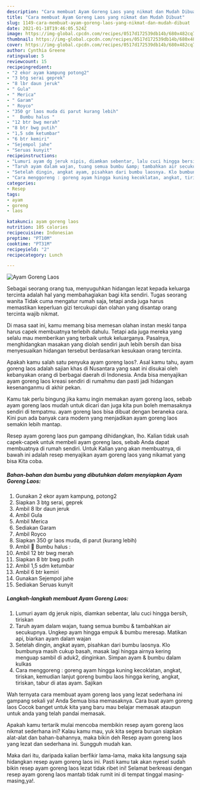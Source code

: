 ```yaml
---
description: "Cara membuat Ayam Goreng Laos yang nikmat dan Mudah Dibuat"
title: "Cara membuat Ayam Goreng Laos yang nikmat dan Mudah Dibuat"
slug: 1149-cara-membuat-ayam-goreng-laos-yang-nikmat-dan-mudah-dibuat
date: 2021-01-18T19:46:05.524Z
image: https://img-global.cpcdn.com/recipes/0517d172539db14b/680x482cq70/ayam-goreng-laos-foto-resep-utama.jpg
thumbnail: https://img-global.cpcdn.com/recipes/0517d172539db14b/680x482cq70/ayam-goreng-laos-foto-resep-utama.jpg
cover: https://img-global.cpcdn.com/recipes/0517d172539db14b/680x482cq70/ayam-goreng-laos-foto-resep-utama.jpg
author: Cynthia Greene
ratingvalue: 5
reviewcount: 15
recipeingredient:
- "2 ekor ayam kampung potong2"
- "3 btg serai geprek"
- "8 lbr daun jeruk"
- " Gula"
- " Merica"
- " Garam"
- " Royco"
- "350 gr laos muda di parut kurang lebih"
- "  Bumbu halus "
- "12 btr bwg merah"
- "8 btr bwg putih"
- "1,5 sdm ketumbar"
- "6 btr kemiri"
- "Sejempol jahe"
- "Seruas kunyit"
recipeinstructions:
- "Lumuri ayam dg jeruk nipis, diamkan sebentar, lalu cuci hingga bersih, tiriskan"
- "Taruh ayam dalam wajan, tuang semua bumbu &amp; tambahkan air secukupnya. Ungkep ayam hingga empuk &amp; bumbu meresap. Matikan api, biarkan ayam dalam wajan"
- "Setelah dingin, angkat ayam, pisahkan dari bumbu laosnya. Klo bumbunya masih cukup basah, masak lagi hingga airnya kering menguap sambil di aduk2, dinginkan. Simpan ayam &amp; bumbu dalam kulkas"
- "Cara menggoreng : goreng ayam hingga kuning kecoklatan, angkat, tiriskan, kemudian lanjut goreng bumbu laos hingga kering, angkat, tiriskan, tabur di atas ayam. Sajikan"
categories:
- Resep
tags:
- ayam
- goreng
- laos

katakunci: ayam goreng laos 
nutrition: 105 calories
recipecuisine: Indonesian
preptime: "PT10M"
cooktime: "PT31M"
recipeyield: "2"
recipecategory: Lunch

---
```



![Ayam Goreng Laos](https://img-global.cpcdn.com/recipes/0517d172539db14b/680x482cq70/ayam-goreng-laos-foto-resep-utama.jpg)

Sebagai seorang orang tua, menyuguhkan hidangan lezat kepada keluarga tercinta adalah hal yang membahagiakan bagi kita sendiri. Tugas seorang  wanita Tidak cuma mengatur rumah saja, tetapi anda juga harus memastikan keperluan gizi tercukupi dan olahan yang disantap orang tercinta wajib nikmat.

Di masa  saat ini, kamu memang bisa memesan olahan instan meski tanpa harus capek membuatnya terlebih dahulu. Tetapi ada juga mereka yang selalu mau memberikan yang terbaik untuk keluarganya. Pasalnya, menghidangkan masakan yang diolah sendiri jauh lebih bersih dan bisa menyesuaikan hidangan tersebut berdasarkan kesukaan orang tercinta. 



Apakah kamu salah satu penyuka ayam goreng laos?. Asal kamu tahu, ayam goreng laos adalah sajian khas di Nusantara yang saat ini disukai oleh kebanyakan orang di berbagai daerah di Indonesia. Anda bisa menyajikan ayam goreng laos kreasi sendiri di rumahmu dan pasti jadi hidangan kesenanganmu di akhir pekan.

Kamu tak perlu bingung jika kamu ingin memakan ayam goreng laos, sebab ayam goreng laos mudah untuk dicari dan juga kita pun boleh memasaknya sendiri di tempatmu. ayam goreng laos bisa dibuat dengan beraneka cara. Kini pun ada banyak cara modern yang menjadikan ayam goreng laos semakin lebih mantap.

Resep ayam goreng laos pun gampang dihidangkan, lho. Kalian tidak usah capek-capek untuk membeli ayam goreng laos, sebab Anda dapat membuatnya di rumah sendiri. Untuk Kalian yang akan membuatnya, di bawah ini adalah resep menyajikan ayam goreng laos yang nikamat yang bisa Kita coba.

<!--inarticleads1-->

##### Bahan-bahan dan bumbu yang dibutuhkan dalam menyiapkan Ayam Goreng Laos:

1. Gunakan 2 ekor ayam kampung, potong2
1. Siapkan 3 btg serai, geprek
1. Ambil 8 lbr daun jeruk
1. Ambil  Gula
1. Ambil  Merica
1. Sediakan  Garam
1. Ambil  Royco
1. Siapkan 350 gr laos muda, di parut (kurang lebih)
1. Ambil  🌸 Bumbu halus :
1. Ambil 12 btr bwg merah
1. Siapkan 8 btr bwg putih
1. Ambil 1,5 sdm ketumbar
1. Ambil 6 btr kemiri
1. Gunakan Sejempol jahe
1. Sediakan Seruas kunyit




<!--inarticleads2-->

##### Langkah-langkah membuat Ayam Goreng Laos:

1. Lumuri ayam dg jeruk nipis, diamkan sebentar, lalu cuci hingga bersih, tiriskan
1. Taruh ayam dalam wajan, tuang semua bumbu &amp; tambahkan air secukupnya. Ungkep ayam hingga empuk &amp; bumbu meresap. Matikan api, biarkan ayam dalam wajan
1. Setelah dingin, angkat ayam, pisahkan dari bumbu laosnya. Klo bumbunya masih cukup basah, masak lagi hingga airnya kering menguap sambil di aduk2, dinginkan. Simpan ayam &amp; bumbu dalam kulkas
1. Cara menggoreng : goreng ayam hingga kuning kecoklatan, angkat, tiriskan, kemudian lanjut goreng bumbu laos hingga kering, angkat, tiriskan, tabur di atas ayam. Sajikan




Wah ternyata cara membuat ayam goreng laos yang lezat sederhana ini gampang sekali ya! Anda Semua bisa memasaknya. Cara buat ayam goreng laos Cocok banget untuk kita yang baru mau belajar memasak ataupun untuk anda yang telah pandai memasak.

Apakah kamu tertarik mulai mencoba membikin resep ayam goreng laos nikmat sederhana ini? Kalau kamu mau, yuk kita segera buruan siapkan alat-alat dan bahan-bahannya, maka bikin deh Resep ayam goreng laos yang lezat dan sederhana ini. Sungguh mudah kan. 

Maka dari itu, daripada kalian berfikir lama-lama, maka kita langsung saja hidangkan resep ayam goreng laos ini. Pasti kamu tak akan nyesel sudah bikin resep ayam goreng laos lezat tidak ribet ini! Selamat berkreasi dengan resep ayam goreng laos mantab tidak rumit ini di tempat tinggal masing-masing,ya!.

